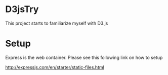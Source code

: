 # D3jsTry
This project starts to familiarize myself with D3.js

# Setup
Express is the web container. Please see this following link on how to setup

http://expressjs.com/en/starter/static-files.html
